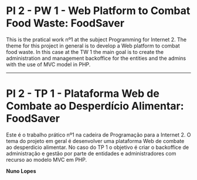 # PI 2 - PW 1 - Web Platform to Combat Food Waste: FoodSaver

This is the pratical work nº1 at the subject Programming for Internet 2. The theme for this project in general is to develop a Web platform to combat food waste. In this case at the TW 1 the main goal is to create the administration and management backoffice for the entities and the admins with the use of MVC model in PHP.

-----

# PI 2 - TP 1 - Plataforma Web de Combate ao Desperdício Alimentar: FoodSaver

Este é o trabalho prático nº1 na cadeira de Programação para a Internet 2. O tema do projeto em geral é desenvolver uma plataforma Web de combate ao desperdicio alimentar. No caso do TP 1 o objetivo é criar o backoffice de administração e gestão por parte de entidades e administradores com recurso ao modelo MVC em PHP.

**Nuno Lopes**
